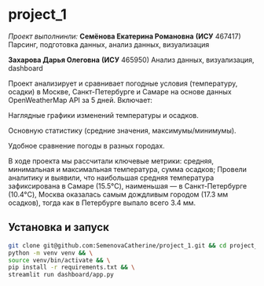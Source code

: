 # project_1
_Проект выполнинли:_
**Семёнова Екатерина Романовна**
**(ИСУ** 467417)
Парсинг, подготовка данных, анализ данных, визуализация

**Захарова Дарья Олеговна**
**(ИСУ** 465950)
Анализ данных, визуализация, dashboard

Проект анализирует и сравнивает погодные условия (температуру, осадки) в Москве, Санкт-Петербурге и Самаре на основе данных OpenWeatherMap API за 5 дней. Включает:

Наглядные графики изменений температуры и осадков.

Основную статистику (средние значения, максимумы/минимумы).

Удобное сравнение погоды в разных городах.

В ходе проекта мы рассчитали ключевые метрики: средняя, минимальная и максимальная температура, сумма осадков; Провели аналитику и выявили, что наибольшая средняя температура зафиксирована в Самаре (15.5°C), наименьшая — в Санкт-Петербурге (10.4°C), Москва оказалась самым дождливым городом (17.3 мм осадков), тогда как в Петербурге выпало всего 3.4 мм.

## Установка и запуск

```bash
git clone git@github.com:SemenovaCatherine/project_1.git && cd project_1 && \
python -m venv venv && \
source venv/bin/activate && \
pip install -r requirements.txt && \
streamlit run dashboard/app.py
